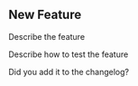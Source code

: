 New Feature
-----------

Describe the feature

Describe how to test the feature

Did you add it to the changelog?
